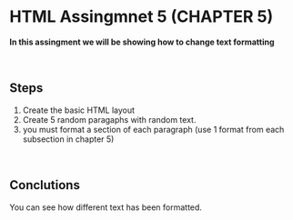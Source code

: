 # HTML Assingmnet 5 (CHAPTER 5)

**In this assingment we will be showing how to change text formatting**

<br>

## Steps

1. Create the basic HTML layout
2. Create 5 random paragaphs with random text.
3. you must format a section of each paragraph (use 1 format from each subsection in chapter 5)

<br>

## Conclutions

You can see how different text has been formatted.